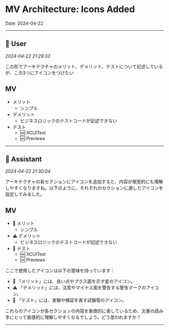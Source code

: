 # MV Architecture: Icons Added

Date: 2024-04-22

---

## 👤 User
*2024-04-22 21:29:33*

この形でアーキテクチャのメリット、デメリット、テストについて記述しているが、この3つにアイコンをつけたい

## MV

- メリット
  - シンプル
- デメリット
  - ビジネスロジックのテストコードが記述できない
- テスト
  - 🆕 XCUITest
  - 🆕 Previews

---

## 🤖 Assistant
*2024-04-22 21:30:04*

アーキテクチャの各セクションにアイコンを追加すると、内容が視覚的にも理解しやすくなりますね。以下のように、それぞれのセクションに適したアイコンを設定してみました。

## MV

- 🌟 メリット
  - シンプル
- ⚠️ デメリット
  - ビジネスロジックのテストコードが記述できない
- 🧪 テスト
  - 🆕 XCUITest
  - 🆕 Previews

ここで使用したアイコンは以下の意味を持っています：
- 🌟 「メリット」には、良い点やプラス面を示す星のアイコン。
- ⚠️ 「デメリット」には、注意やマイナス面を警告する警告マークのアイコン。
- 🧪 「テスト」には、実験や検証を表す試験管のアイコン。

これらのアイコンが各セクションの内容を象徴的に表しているため、文書の読み手にとって直感的に理解しやすくなるでしょう。どう思われますか？

---
